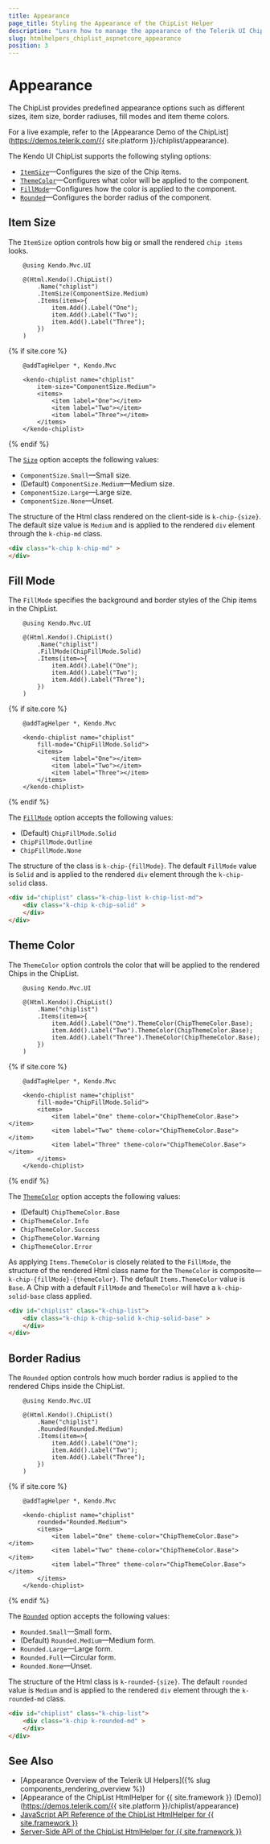 ```yaml
---
title: Appearance
page_title: Styling the Appearance of the ChipList Helper
description: "Learn how to manage the appearance of the Telerik UI ChipList component for {{ site.framework }} and apply its various styling options."
slug: htmlhelpers_chiplist_aspnetcore_appearance
position: 3
---
```


# Appearance

The ChipList provides predefined appearance options such as different sizes, item size, border radiuses, fill modes and item theme colors.

For a live example, refer to the [Appearance Demo of the ChipList](https://demos.telerik.com/{{ site.platform }}/chiplist/appearance).

The Kendo UI ChipList supports the following styling options:

- [`ItemSize`](#item-size)—Configures the size of the Chip items.
- [`ThemeColor`](#theme-color)—Configures what color will be applied to the component.
- [`FillMode`](#fill-mode)—Configures how the color is applied to the component.
- [`Rounded`](#border-radius)—Configures the border radius of the component.

## Item Size

The `ItemSize` option controls how big or small the rendered `chip items` looks. 

```HtmlHelper
    @using Kendo.Mvc.UI

    @(Html.Kendo().ChipList()
        .Name("chiplist")
        .ItemSize(ComponentSize.Medium)
        .Items(item=>{
            item.Add().Label("One");
            item.Add().Label("Two");
            item.Add().Label("Three");
        })
    )
```
{% if site.core %}
```TagHelper
    @addTagHelper *, Kendo.Mvc

    <kendo-chiplist name="chiplist"
        item-size="ComponentSize.Medium">
        <items>
            <item label="One"></item>
            <item label="Two"></item>
            <item label="Three"></item>
        </items>
    </kendo-chiplist>
```
{% endif %}

The [`Size`](/api/Kendo.Mvc.UI.Fluent/ChipBuilder#sizekendomvcuicomponentsize) option accepts the following values:

- `ComponentSize.Small`—Small size.
- (Default) `ComponentSize.Medium`—Medium size.
- `ComponentSize.Large`—Large size.
- `ComponentSize.None`—Unset.

The structure of the Html class rendered on the client-side is `k-chip-{size}`. The default size value is `Medium` and is applied to the rendered `div` element through the `k-chip-md` class.

```html
<div class="k-chip k-chip-md" >
</div>
```

## Fill Mode

The `FillMode` specifies the background and border styles of the Chip items in the ChipList.

```HtmlHelper
    @using Kendo.Mvc.UI

    @(Html.Kendo().ChipList()
        .Name("chiplist")
        .FillMode(ChipFillMode.Solid)
        .Items(item=>{
            item.Add().Label("One");
            item.Add().Label("Two");
            item.Add().Label("Three");
        })
    )
```
{% if site.core %}
```TagHelper
    @addTagHelper *, Kendo.Mvc

    <kendo-chiplist name="chiplist"
        fill-mode="ChipFillMode.Solid">
        <items>
            <item label="One"></item>
            <item label="Two"></item>
            <item label="Three"></item>
        </items>
    </kendo-chiplist>
```
{% endif %}

The [`FillMode`](/api/Kendo.Mvc.UI.Fluent/ChipListBuilder#fillmodekendomvcuichipfillmode) option accepts the following values:

- (Default) `ChipFillMode.Solid`
- `ChipFillMode.Outline`
- `ChipFillMode.None`

The structure of the class is `k-chip-{fillMode}`. The default `FillMode` value is `Solid` and is applied to the rendered `div` element through the `k-chip-solid` class. 

```html
<div id="chiplist" class="k-chip-list k-chip-list-md">
    <div class="k-chip k-chip-solid" >
    </div>
</div>
```

## Theme Color

The `ThemeColor` option controls the color that will be applied to the rendered Chips in the ChipList.

```HtmlHelper
    @using Kendo.Mvc.UI

    @(Html.Kendo().ChipList()
        .Name("chiplist")
        .Items(item=>{
            item.Add().Label("One").ThemeColor(ChipThemeColor.Base);
            item.Add().Label("Two").ThemeColor(ChipThemeColor.Base);
            item.Add().Label("Three").ThemeColor(ChipThemeColor.Base);
        })
    )
```
{% if site.core %}
```TagHelper
    @addTagHelper *, Kendo.Mvc

    <kendo-chiplist name="chiplist"
        fill-mode="ChipFillMode.Solid">
        <items>
            <item label="One" theme-color="ChipThemeColor.Base"></item>
            <item label="Two" theme-color="ChipThemeColor.Base"></item>
            <item label="Three" theme-color="ChipThemeColor.Base"></item>
        </items>
    </kendo-chiplist>
```
{% endif %}

The [`ThemeColor`](/api/Kendo.Mvc.UI.Fluent/ChipListBuilder#themecolorkendomvcuithemecolor) option accepts the following values:

- (Default) `ChipThemeColor.Base`
- `ChipThemeColor.Info`
- `ChipThemeColor.Success`
- `ChipThemeColor.Warning`
- `ChipThemeColor.Error`

As applying `Items.ThemeColor` is closely related to the `FillMode`, the structure of the rendered Html class name for the `ThemeColor` is composite—`k-chip-{fillMode}-{themeColor}`. The default `Items.ThemeColor` value is `Base`. A Chip with a default `FillMode` and `ThemeColor` will have a `k-chip-solid-base` class applied.

```html
<div id="chiplist" class="k-chip-list">
    <div class="k-chip k-chip-solid k-chip-solid-base" >
    </div>
</div>
```

## Border Radius

The `Rounded` option controls how much border radius is applied to the rendered Chips inside the ChipList.

```HtmlHelper
    @using Kendo.Mvc.UI

    @(Html.Kendo().ChipList()
        .Name("chiplist")
        .Rounded(Rounded.Medium)
        .Items(item=>{
            item.Add().Label("One");
            item.Add().Label("Two");
            item.Add().Label("Three");
        })
    )
```
{% if site.core %}
```TagHelper
    @addTagHelper *, Kendo.Mvc

    <kendo-chiplist name="chiplist"
        rounded="Rounded.Medium">
        <items>
            <item label="One" theme-color="ChipThemeColor.Base"></item>
            <item label="Two" theme-color="ChipThemeColor.Base"></item>
            <item label="Three" theme-color="ChipThemeColor.Base"></item>
        </items>
    </kendo-chiplist>
```
{% endif %}

The [`Rounded`](/api/Kendo.Mvc.UI.Fluent/ChipBuilder#roundedkendomvcuirounded) option accepts the following values:

- `Rounded.Small`—Small form.
- (Default) `Rounded.Medium`—Medium form.
- `Rounded.Large`—Large form.
- `Rounded.Full`—Circular form.
- `Rounded.None`—Unset.

The structure of the Html class is `k-rounded-{size}`. The default `rounded` value is `Medium` and is applied to the rendered `div` element through the `k-rounded-md` class.

```html
<div id="chiplist" class="k-chip-list">
    <div class="k-chip k-rounded-md" >
    </div>
</div>
```

## See Also

* [Appearance Overview of the Telerik UI Helpers]({% slug components_rendering_overview %})
* [Appearance of the ChipList HtmlHelper for {{ site.framework }} (Demo)](https://demos.telerik.com/{{ site.platform }}/chiplist/appearance)
* [JavaScript API Reference of the ChipList HtmlHelper for {{ site.framework }}](https://docs.telerik.com/kendo-ui/api/javascript/ui/chiplist#methods)
* [Server-Side API of the ChipList HtmlHelper for {{ site.framework }}](/api/chiplist)

